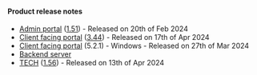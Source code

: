 #### Product release notes
* [Admin portal](/release-notes/admin) ([1.51](/configs/release-notes/admin/v1.51.1)) - Released on 20th of Feb 2024
* [Client facing portal](/release-notes/portal) ([3.44](/configs/release-notes/portal/v3.44)) - Released on 17th of Apr 2024
* [Client facing portal](https://help.deskdirector.com/article/4uzjpwaiou) (5.2.1) - Windows - Released on 27th of Mar 2024
* [Backend server](https://help.deskdirector.com/article/5ml4ieesph-server-changelog)
* [TECH](/release-notes/tech) ([1.56](/configs/release-notes/tech/v1.56)) - Released on 13th of Apr 2024
